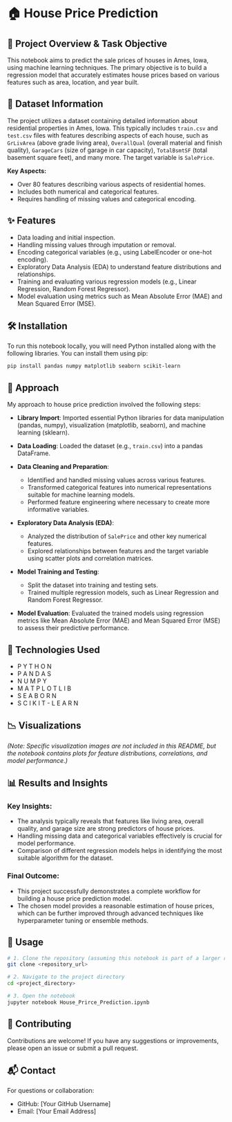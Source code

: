 # 🏠 House Price Prediction

## 📌 Project Overview & Task Objective

This notebook aims to predict the sale prices of houses in Ames, Iowa, using machine learning techniques. The primary objective is to build a regression model that accurately estimates house prices based on various features such as area, location, and year built.

## 📂 Dataset Information

The project utilizes a dataset containing detailed information about residential properties in Ames, Iowa. This typically includes `train.csv` and `test.csv` files with features describing aspects of each house, such as `GrLivArea` (above grade living area), `OverallQual` (overall material and finish quality), `GarageCars` (size of garage in car capacity), `TotalBsmtSF` (total basement square feet), and many more. The target variable is `SalePrice`.

**Key Aspects:**
- Over 80 features describing various aspects of residential homes.
- Includes both numerical and categorical features.
- Requires handling of missing values and categorical encoding.

## ✨ Features

- Data loading and initial inspection.
- Handling missing values through imputation or removal.
- Encoding categorical variables (e.g., using LabelEncoder or one-hot encoding).
- Exploratory Data Analysis (EDA) to understand feature distributions and relationships.
- Training and evaluating various regression models (e.g., Linear Regression, Random Forest Regressor).
- Model evaluation using metrics such as Mean Absolute Error (MAE) and Mean Squared Error (MSE).

## 🛠️ Installation

To run this notebook locally, you will need Python installed along with the following libraries. You can install them using pip:
```bash
pip install pandas numpy matplotlib seaborn scikit-learn
```

## 🚀 Approach

My approach to house price prediction involved the following steps:

- **Library Import**: Imported essential Python libraries for data manipulation (pandas, numpy), visualization (matplotlib, seaborn), and machine learning (sklearn).
  
- **Data Loading**: Loaded the dataset (e.g., `train.csv`) into a pandas DataFrame.

- **Data Cleaning and Preparation**:
  - Identified and handled missing values across various features.
  - Transformed categorical features into numerical representations suitable for machine learning models.
  - Performed feature engineering where necessary to create more informative variables.
    
- **Exploratory Data Analysis (EDA)**:
  - Analyzed the distribution of `SalePrice` and other key numerical features.
  - Explored relationships between features and the target variable using scatter plots and correlation matrices.
  
- **Model Training and Testing**:
  - Split the dataset into training and testing sets.
  - Trained multiple regression models, such as Linear Regression and Random Forest Regressor.

- **Model Evaluation**: Evaluated the trained models using regression metrics like Mean Absolute Error (MAE) and Mean Squared Error (MSE) to assess their predictive performance.

## 🧰 Technologies Used
- P Y T H O N
- P A N D A S
- N U M P Y
- M A T P L O T L I B
- S E A B O R N
- S C I K I T - L E A R N

## 📉 Visualizations

*(Note: Specific visualization images are not included in this README, but the notebook contains plots for feature distributions, correlations, and model performance.)*

## 📊 Results and Insights

### Key Insights:
  - The analysis typically reveals that features like living area, overall quality, and garage size are strong predictors of house prices.
  - Handling missing data and categorical variables effectively is crucial for model performance.
  - Comparison of different regression models helps in identifying the most suitable algorithm for the dataset.
    
### Final Outcome:
  - This project successfully demonstrates a complete workflow for building a house price prediction model.
  - The chosen model provides a reasonable estimation of house prices, which can be further improved through advanced techniques like hyperparameter tuning or ensemble methods.

## 🧪 Usage

```bash
# 1. Clone the repository (assuming this notebook is part of a larger repository)
git clone <repository_url>

# 2. Navigate to the project directory
cd <project_directory>

# 3. Open the notebook
jupyter notebook House_Prirce_Prediction.ipynb

```

## 🤝 Contributing

Contributions are welcome! If you have any suggestions or improvements, please open an issue or submit a pull request.

## 📬 Contact

For questions or collaboration:
- GitHub: [Your GitHub Username]
- Email: [Your Email Address]


